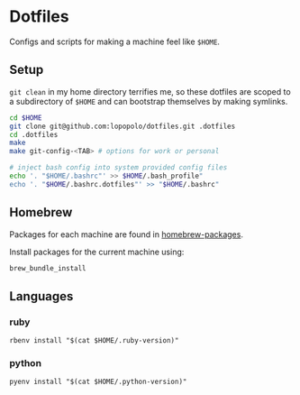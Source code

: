 # Dotfiles

Configs and scripts for making a machine feel like `$HOME`.

## Setup

`git clean` in my home directory terrifies me, so these dotfiles are scoped to a
subdirectory of `$HOME` and can bootstrap themselves by making symlinks.

```bash
cd $HOME
git clone git@github.com:lopopolo/dotfiles.git .dotfiles
cd .dotfiles
make
make git-config-<TAB> # options for work or personal

# inject bash config into system provided config files
echo '. "$HOME/.bashrc"' >> $HOME/.bash_profile"
echo '. "$HOME/.bashrc.dotfiles"' >> "$HOME/.bashrc"
```

## Homebrew

Packages for each machine are found in [homebrew-packages](/homebrew-packages).

Install packages for the current machine using:

```bash
brew_bundle_install
```

## Languages

### ruby

```
rbenv install "$(cat $HOME/.ruby-version)"
```

### python

```
pyenv install "$(cat $HOME/.python-version)"
```
